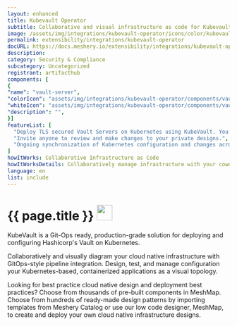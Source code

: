 ```yaml
---
layout: enhanced
title: Kubevault Operator
subtitle: Collaborative and visual infrastructure as code for Kubevault Operator
image: /assets/img/integrations/kubevault-operator/icons/color/kubevault-operator-color.svg
permalink: extensibility/integrations/kubevault-operator
docURL: https://docs.meshery.io/extensibility/integrations/kubevault-operator
description: 
category: Security & Compliance
subcategory: Uncategorized
registrant: artifacthub
components: [
{
"name": "vault-server",
"colorIcon": "assets/img/integrations/kubevault-operator/components/vault-server/icons/color/vault-server-color.svg",
"whiteIcon": "assets/img/integrations/kubevault-operator/components/vault-server/icons/white/vault-server-white.svg",
"description": "",
}]
featureList: [
  "Deploy TLS secured Vault Servers on Kubernetes using KubeVault. You can use cert-manager to manage VaultServer TLS or you can manage TLS with self-signed.",
  "Invite anyone to review and make changes to your private designs.",
  "Ongoing synchronization of Kubernetes configuration and changes across any number of clusters."
]
howItWorks: Collaborative Infrastructure as Code
howItWorksDetails: Collaboratively manage infrastructure with your coworkers synchronously sharing the same designs.
language: en
list: include
---
```

<h1>{{ page.title }} <img src="{{ page.image }}" style="width: 35px; height: 35px;" /></h1>

<p>
KubeVault is a Git-Ops ready, production-grade solution for deploying and configuring Hashicorp's Vault on Kubernetes.
</p>
<p>
    Collaboratively and visually diagram your cloud native infrastructure with GitOps-style pipeline integration. Design, test, and manage configuration your Kubernetes-based, containerized applications as a visual topology.
</p>
<p>
    Looking for best practice cloud native design and deployment best practices? Choose from thousands of pre-built components in MeshMap. Choose from hundreds of ready-made design patterns by importing templates from Meshery Catalog or use our low code designer, MeshMap, to create and deploy your own cloud native infrastructure designs.
</p>
